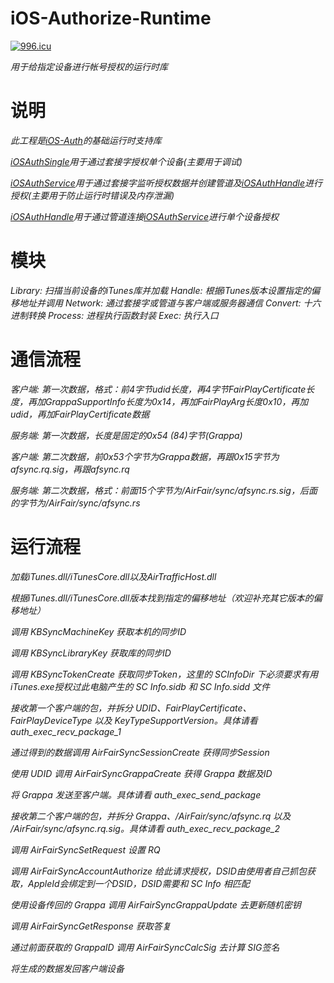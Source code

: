 # iOS-Authorize-Runtime

[![996.icu](https://img.shields.io/badge/link-996.icu-red.svg)](https://996.icu)

*用于给指定设备进行帐号授权的运行时库*


# 说明
*此工程是[iOS-Auth](https://github.com/iOS-Auth)的基础运行时支持库*

*[iOSAuthSingle](https://github.com/iOS-Auth/iOSAuthSingle)用于通过套接字授权单个设备(主要用于调试)*

*[iOSAuthService](https://github.com/iOS-Auth/iOSAuthService)用于通过套接字监听授权数据并创建管道及[iOSAuthHandle](https://github.com/iOS-Auth/iOSAuthHandle)进行授权(主要用于防止运行时错误及内存泄漏)*

*[iOSAuthHandle](https://github.com/iOS-Auth/iOSAuthHandle)用于通过管道连接[iOSAuthService](https://github.com/iOS-Auth/iOSAuthService)进行单个设备授权*


# 模块
*Library:          扫描当前设备的iTunes库并加载*
*Handle:           根据iTunes版本设置指定的偏移地址并调用*
*Network:          通过套接字或管道与客户端或服务器通信*
*Convert:          十六进制转换*
*Process:          进程执行函数封装*
*Exec:             执行入口*


# 通信流程
*客户端: 第一次数据，格式：前4字节udid长度，再4字节FairPlayCertificate长度，再加GrappaSupportInfo长度为0x14，再加FairPlayArg长度0x10，再加udid，再加FairPlayCertificate数据*

*服务端: 第一次数据，长度是固定的0x54 (84)字节(Grappa)*

*客户端: 第二次数据，前0x53个字节为Grappa数据，再跟0x15字节为afsync.rq.sig，再跟afsync.rq*

*服务端: 第二次数据，格式：前面15个字节为/AirFair/sync/afsync.rs.sig，后面的字节为/AirFair/sync/afsync.rs*


# 运行流程
*加载iTunes.dll/iTunesCore.dll以及AirTrafficHost.dll*

*根据iTunes.dll/iTunesCore.dll版本找到指定的偏移地址（欢迎补充其它版本的偏移地址）*

*调用 KBSyncMachineKey 获取本机的同步ID*

*调用 KBSyncLibraryKey 获取库的同步ID*

*调用 KBSyncTokenCreate 获取同步Token，这里的 SCInfoDir 下必须要求有用iTunes.exe授权过此电脑产生的 SC Info.sidb 和 SC Info.sidd 文件*

*接收第一个客户端的包，并拆分 UDID、FairPlayCertificate、FairPlayDeviceType 以及 KeyTypeSupportVersion。具体请看 auth_exec_recv_package_1*

*通过得到的数据调用 AirFairSyncSessionCreate 获得同步Session*

*使用 UDID 调用 AirFairSyncGrappaCreate 获得 Grappa 数据及ID*

*将 Grappa 发送至客户端。具体请看 auth_exec_send_package*

*接收第二个客户端的包，并拆分 Grappa、/AirFair/sync/afsync.rq 以及 /AirFair/sync/afsync.rq.sig。具体请看 auth_exec_recv_package_2*

*调用 AirFairSyncSetRequest 设置 RQ*

*调用 AirFairSyncAccountAuthorize 给此请求授权，DSID由使用者自己抓包获取，AppleId会绑定到一个DSID，DSID需要和 SC Info 相匹配*

*使用设备传回的 Grappa 调用 AirFairSyncGrappaUpdate 去更新随机密钥*

*调用 AirFairSyncGetResponse 获取答复*

*通过前面获取的 GrappaID 调用 AirFairSyncCalcSig 去计算 SIG签名*

*将生成的数据发回客户端设备*

